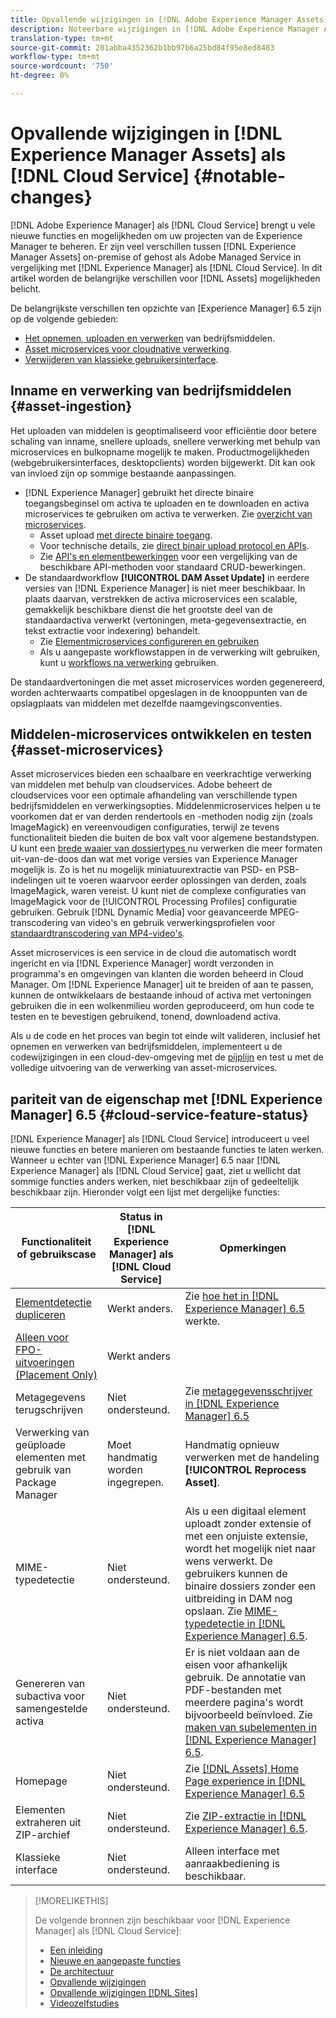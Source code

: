 ```yaml
---
title: Opvallende wijzigingen in [!DNL Adobe Experience Manager Assets] as a [!DNL Cloud Service]
description: Noteerbare wijzigingen in [!DNL Adobe Experience Manager Assets] in [!DNL Experience Manager] as a [!DNL Cloud Service] vergeleken met [!DNL Adobe Experience Manager 6.5.
translation-type: tm+mt
source-git-commit: 201abba4352362b1bb97b6a25bd84f95e8ed8483
workflow-type: tm+mt
source-wordcount: '750'
ht-degree: 0%

---
```



# Opvallende wijzigingen in [!DNL Experience Manager Assets] als [!DNL Cloud Service] {#notable-changes}

[!DNL Adobe Experience Manager] als  [!DNL Cloud Service] brengt u vele nieuwe functies en mogelijkheden om uw projecten van de Experience Manager te beheren. Er zijn veel verschillen tussen [!DNL Experience Manager Assets] on-premise of gehost als Adobe Managed Service in vergelijking met [!DNL Experience Manager] als [!DNL Cloud Service]. In dit artikel worden de belangrijke verschillen voor [!DNL Assets] mogelijkheden belicht.

De belangrijkste verschillen ten opzichte van [Experience Manager] 6.5 zijn op de volgende gebieden:

* [Het opnemen, uploaden en verwerken](#asset-ingestion) van bedrijfsmiddelen.
* [Asset microservices voor cloudnative verwerking](#asset-microservices).
* [Verwijderen van klassieke gebruikersinterface](#classic-ui).

## Inname en verwerking van bedrijfsmiddelen {#asset-ingestion}

Het uploaden van middelen is geoptimaliseerd voor efficiëntie door betere schaling van inname, snellere uploads, snellere verwerking met behulp van microservices en bulkopname mogelijk te maken. Productmogelijkheden (webgebruikersinterfaces, desktopclients) worden bijgewerkt. Dit kan ook van invloed zijn op sommige bestaande aanpassingen.

* [!DNL Experience Manager] gebruikt het directe binaire toegangsbeginsel om activa te uploaden en te downloaden en activa microservices te gebruiken om activa te verwerken. Zie [overzicht van microservices](/help/assets/asset-microservices-overview.md).
   * Asset upload [met directe binaire toegang](/help/assets/asset-microservices-overview.md#asset-upload-with-direct-binary-access).
   * Voor technische details, zie [direct binair upload protocol en APIs](/help/assets/developer-reference-material-apis.md#upload-binary).
   * Zie [API&#39;s en elementbewerkingen](/help/assets/developer-reference-material-apis.md#use-cases-and-apis) voor een vergelijking van de beschikbare API-methoden voor standaard CRUD-bewerkingen.
* De standaardworkflow **[!UICONTROL DAM Asset Update]** in eerdere versies van [!DNL Experience Manager] is niet meer beschikbaar. In plaats daarvan, verstrekken de activa microservices een scalable, gemakkelijk beschikbare dienst die het grootste deel van de standaardactiva verwerkt (vertoningen, meta-gegevensextractie, en tekst extractie voor indexering) behandelt.
   * Zie [Elementmicroservices configureren en gebruiken](/help/assets/asset-microservices-configure-and-use.md)
   * Als u aangepaste workflowstappen in de verwerking wilt gebruiken, kunt u [workflows na verwerking](/help/assets/asset-microservices-configure-and-use.md#post-processing-workflows) gebruiken.

De standaardvertoningen die met asset microservices worden gegenereerd, worden achterwaarts compatibel opgeslagen in de knooppunten van de opslagplaats van middelen met dezelfde naamgevingsconventies.

## Middelen-microservices ontwikkelen en testen {#asset-microservices}

Asset microservices bieden een schaalbare en veerkrachtige verwerking van middelen met behulp van cloudservices. Adobe beheert de cloudservices voor een optimale afhandeling van verschillende typen bedrijfsmiddelen en verwerkingsopties. Middelenmicroservices helpen u te voorkomen dat er van derden rendertools en -methoden nodig zijn (zoals ImageMagick) en vereenvoudigen configuraties, terwijl ze tevens functionaliteit bieden die buiten de box valt voor algemene bestandstypen. U kunt een [brede waaier van dossiertypes ](/help/assets/file-format-support.md) nu verwerken die meer formaten uit-van-de-doos dan wat met vorige versies van Experience Manager mogelijk is. Zo is het nu mogelijk miniatuurextractie van PSD- en PSB-indelingen uit te voeren waarvoor eerder oplossingen van derden, zoals ImageMagick, waren vereist. U kunt niet de complexe configuraties van ImageMagick voor de [!UICONTROL Processing Profiles] configuratie gebruiken. Gebruik [!DNL Dynamic Media] voor geavanceerde MPEG-transcodering van video&#39;s en gebruik verwerkingsprofielen voor [standaardtranscodering van MP4-video&#39;s](/help/assets/manage-video-assets.md#transcode-video).

Asset microservices is een service in de cloud die automatisch wordt ingericht en via [!DNL Experience Manager] wordt verzonden in programma&#39;s en omgevingen van klanten die worden beheerd in Cloud Manager. Om [!DNL Experience Manager] uit te breiden of aan te passen, kunnen de ontwikkelaars de bestaande inhoud of activa met vertoningen gebruiken die in een wolkenmilieu worden geproduceerd, om hun code te testen en te bevestigen gebruikend, tonend, downloadend activa.

Als u de code en het proces van begin tot einde wilt valideren, inclusief het opnemen en verwerken van bedrijfsmiddelen, implementeert u de codewijzigingen in een cloud-dev-omgeving met de [pijplijn](/help/implementing/cloud-manager/configure-pipeline.md) en test u met de volledige uitvoering van de verwerking van asset-microservices.


## pariteit van de eigenschap met [!DNL Experience Manager] 6.5 {#cloud-service-feature-status}

[!DNL Experience Manager] als  [!DNL Cloud Service] introduceert u veel nieuwe functies en betere manieren om bestaande functies te laten werken. Wanneer u echter van [!DNL Experience Manager] 6.5 naar [!DNL Experience Manager] als [!DNL Cloud Service] gaat, ziet u wellicht dat sommige functies anders werken, niet beschikbaar zijn of gedeeltelijk beschikbaar zijn. Hieronder volgt een lijst met dergelijke functies:

| Functionaliteit of gebruikscase | Status in [!DNL Experience Manager] als [!DNL Cloud Service] | Opmerkingen |
|-----|-----|-----|
| [Elementdetectie dupliceren](/help/assets/manage-digital-assets.md#detect-duplicate-assets) | Werkt anders. | Zie [hoe het in [!DNL Experience Manager] 6.5](https://experienceleague.adobe.com/docs/experience-manager-65/assets/managing/duplicate-detection.html) werkte. |
| [Alleen voor FPO-uitvoeringen (Placement Only)](https://helpx.adobe.com/enterprise/admin-guide.html/enterprise/using/configure-aem-assets-for-asset-link.ug.html#configfporendition) | Werkt anders |  |
| Metagegevens terugschrijven | Niet ondersteund. | Zie [metagegevensschrijver in [!DNL Experience Manager] 6.5](https://experienceleague.adobe.com/docs/experience-manager-65/assets/administer/xmp-writeback.html) |
| Verwerking van geüploade elementen met gebruik van Package Manager | Moet handmatig worden ingegrepen. | Handmatig opnieuw verwerken met de handeling **[!UICONTROL Reprocess Asset]**. |
| MIME-typedetectie | Niet ondersteund. | Als u een digitaal element uploadt zonder extensie of met een onjuiste extensie, wordt het mogelijk niet naar wens verwerkt. De gebruikers kunnen de binaire dossiers zonder een uitbreiding in DAM nog opslaan. Zie [MIME-typedetectie in [!DNL Experience Manager] 6.5](https://experienceleague.adobe.com/docs/experience-manager-65/assets/administer/detect-asset-mime-type-with-tika.html). |
| Genereren van subactiva voor samengestelde activa | Niet ondersteund. | Er is niet voldaan aan de eisen voor afhankelijk gebruik. De annotatie van PDF-bestanden met meerdere pagina&#39;s wordt bijvoorbeeld beïnvloed. Zie [maken van subelementen in [!DNL Experience Manager] 6.5](https://experienceleague.adobe.com/docs/experience-manager-65/assets/managing/managing-linked-subassets.html#generate-subassets). |
| Homepage | Niet ondersteund. | Zie [[!DNL Assets] Home Page experience in [!DNL Experience Manager] 6.5](https://experienceleague.adobe.com/docs/experience-manager-65/assets/using/assets-home-page.html) |
| Elementen extraheren uit ZIP-archief | Niet ondersteund. | Zie [ZIP-extractie in [!DNL Experience Manager] 6.5](https://experienceleague.adobe.com/docs/experience-manager-65/assets/managing/manage-assets.htmln#extractzip). |
| Klassieke interface | Niet ondersteund. | Alleen interface met aanraakbediening is beschikbaar. |

>[!MORELIKETHIS]
>
>De volgende bronnen zijn beschikbaar voor [!DNL Experience Manager] als [!DNL Cloud Service]:
>
>* [Een inleiding](/help/overview/introduction.md)
>* [Nieuwe en aangepaste functies](/help/overview/what-is-new-and-different.md)
>* [De architectuur](/help/core-concepts/architecture.md)
>* [Opvallende wijzigingen](/help/release-notes/aem-cloud-changes.md)
>* [Opvallende wijzigingen [!DNL Sites]](/help/sites-cloud/sites-cloud-changes.md)
>* [Videozelfstudies](https://experienceleague.adobe.com/docs/experience-manager-learn/cloud-service/overview.html)

